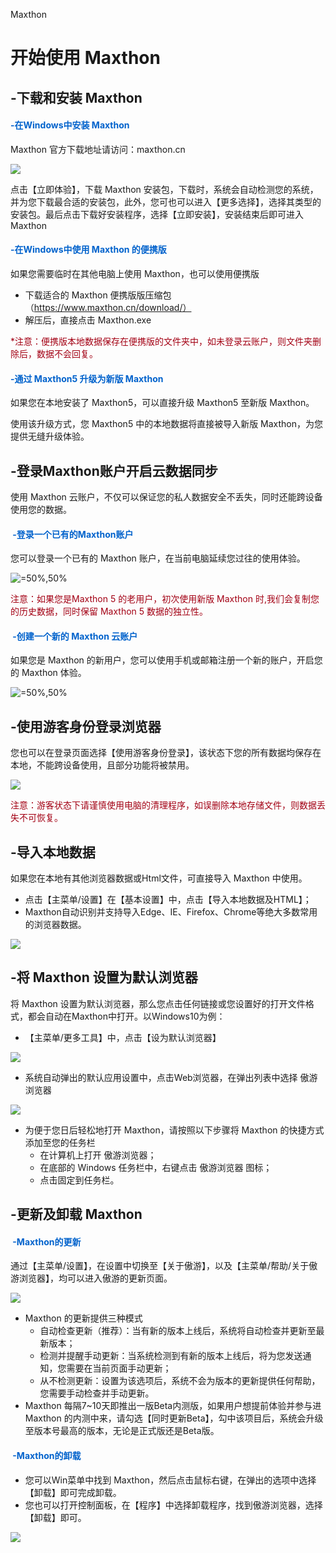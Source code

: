 Maxthon

# 开始使用 Maxthon

## -下载和安装 Maxthon 

#### <font color=#0062CC>-在Windows中安装 Maxthon</font>

Maxthon 官方下载地址请访问：maxthon.cn

![](images/01-1.png)



点击【立即体验】，下载 Maxthon 安装包，下载时，系统会自动检测您的系统，并为您下载最合适的安装包，此外，您可也可以进入【更多选择】，选择其类型的安装包。最后点击下载好安装程序，选择【立即安装】，安装结束后即可进入 Maxthon

#### <font color=#0062CC>-在Windows中使用 Maxthon 的便携版</font>

如果您需要临时在其他电脑上使用 Maxthon，也可以使用便携版

- 下载适合的 Maxthon 便携版版压缩包（https://www.maxthon.cn/download/）
- 解压后，直接点击 Maxthon.exe

<font color=#A30014>*注意：便携版本地数据保存在便携版的文件夹中，如未登录云账户，则文件夹删除后，数据不会回复。</font>

#### <font color=#0062CC>-通过 Maxthon5 升级为新版 Maxthon </font>

如果您在本地安装了 Maxthon5，可以直接升级 Maxthon5 至新版 Maxthon。



使用该升级方式，您 Maxthon5 中的本地数据将直接被导入新版 Maxthon，为您提供无缝升级体验。





## -登录Maxthon账户开启云数据同步

使用 Maxthon 云账户，不仅可以保证您的私人数据安全不丢失，同时还能跨设备使用您的数据。

#### <font color=#0062CC> -登录一个已有的Maxthon账户</font>

 您可以登录一个已有的 Maxthon 账户，在当前电脑延续您过往的使用体验。

![](images/01-3.png "=50%,50%") 

<font color=#A30014>注意：如果您是Maxthon 5 的老用户，初次使用新版 Maxthon 时,我们会复制您的历史数据，同时保留 Maxthon 5 数据的独立性。</font>

#### <font color=#0062CC> -创建一个新的 Maxthon 云账户</font>

如果您是 Maxthon 的新用户，您可以使用手机或邮箱注册一个新的账户，开启您的 Maxthon 体验。

![](images/01-4.png "=50%,50%")



## -使用游客身份登录浏览器

您也可以在登录页面选择【使用游客身份登录】，该状态下您的所有数据均保存在本地，不能跨设备使用，且部分功能将被禁用。

![](images/01-5.png)

<font color=#A30014>注意：游客状态下请谨慎使用电脑的清理程序，如误删除本地存储文件，则数据丢失不可恢复。</font>



## -导入本地数据

如果您在本地有其他浏览器数据或Html文件，可直接导入 Maxthon 中使用。

- 点击【主菜单/设置】在【基本设置】中，点击【导入本地数据及HTML】；
- Maxthon自动识别并支持导入Edge、IE、Firefox、Chrome等绝大多数常用的浏览器数据。

![](images/01-6.png)



## -将 Maxthon 设置为默认浏览器

将 Maxthon 设置为默认浏览器，那么您点击任何链接或您设置好的打开文件格式，都会自动在Maxthon中打开。以Windows10为例：

- 【主菜单/更多工具】中，点击【设为默认浏览器】

![](images/01-7.png)

- 系统自动弹出的默认应用设置中，点击Web浏览器，在弹出列表中选择 傲游浏览器

![](images/01-8.png)

- 为便于您日后轻松地打开 Maxthon，请按照以下步骤将 Maxthon 的快捷方式添加至您的任务栏
  - 在计算机上打开 傲游浏览器；
  - 在底部的 Windows 任务栏中，右键点击 傲游浏览器 图标；
  - 点击固定到任务栏。



## -更新及卸载 Maxthon

#### <font color=#0062CC> -Maxthon的更新</font>

通过【主菜单/设置】，在设置中切换至【关于傲游】，以及【主菜单/帮助/关于傲游浏览器】，均可以进入傲游的更新页面。

![](images/01-9.png)

- Maxthon 的更新提供三种模式
  - 自动检查更新（推荐）：当有新的版本上线后，系统将自动检查并更新至最新版本；
  - 检测并提醒手动更新：当系统检测到有新的版本上线后，将为您发送通知，您需要在当前页面手动更新；
  - 从不检测更新：设置为该选项后，系统不会为版本的更新提供任何帮助，您需要手动检查并手动更新。
- Maxthon 每隔7~10天即推出一版Beta内测版，如果用户想提前体验并参与进 Maxthon 的内测中来，请勾选【同时更新Beta】，勾中该项目后，系统会升级至版本号最高的版本，无论是正式版还是Beta版。

#### <font color=#0062CC> -Maxthon的卸载</font>

- 您可以Win菜单中找到 Maxthon，然后点击鼠标右键，在弹出的选项中选择【卸载】即可完成卸载。
- 您也可以打开控制面板，在【程序】中选择卸载程序，找到傲游浏览器，选择【卸载】即可。

![](images/01-10.png)

